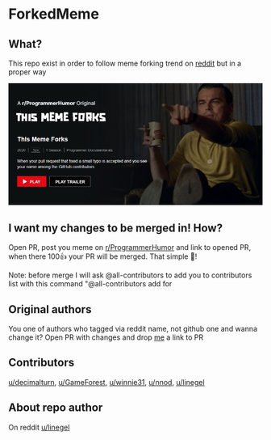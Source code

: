 # ForkedMeme
## What?
This repo exist in order to follow meme forking trend on [reddit](https://www.reddit.com/r/ProgrammerHumor) but in a proper way

![Artwork made by u/nnod](/nnod.png)

## I want my changes to be merged in! How?
Open PR, post you meme on [r/ProgrammerHumor](https://www.reddit.com/r/ProgrammerHumor) and link to opened PR, when there 100👍 your PR will be merged. That simple 💫!

Note: before merge I will ask @all-contributors to add you to contributors list with this command "@all-contributors add <username> for <contributions>
 
 ## Original authors
 You one of authors who tagged via reddit name, not github one and wanna change it? Open PR with changes and drop [me](https://www.reddit.com/user/linegel) a link to PR

## Contributors
[u/decimalturn](https://www.reddit.com/u/decimalturn), [u/GameForest](https://www.reddit.com/u/GameForest), [u/winnie31](https://www.reddit.com/u/winnie31), [u/nnod](https://www.reddit.com/u/nnod), [u/linegel](https://www.reddit.com/u/linegel)

 ## About repo author
 On reddit [u/linegel](https://www.reddit.com/u/linegel)

